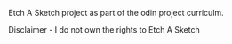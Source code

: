 Etch A Sketch project as part of the odin project curriculm. 

Disclaimer - I do not own the rights to Etch A Sketch
